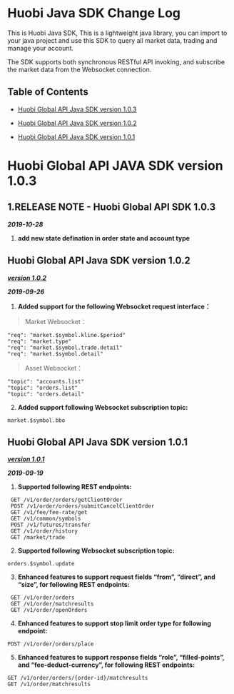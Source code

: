 # Huobi Java SDK Change Log



This is Huobi Java SDK, This is a lightweight java library, you can import to your java project and use this SDK to query all market data, trading and manage your account.



The SDK supports both synchronous RESTful API invoking, and subscribe the market data from the Websocket connection.







## Table of Contents

- [Huobi Global API Java SDK version 1.0.3](#Huobi-Global-API-Java-SDK-version-1.0.3)

- [Huobi Global API Java SDK version 1.0.2](#Huobi-Global-API-Java-SDK-version-1.0.2)

- [Huobi Global API Java SDK version 1.0.1](#Huobi-Global-API-Java-SDK-version-1.0.1)


# Huobi Global API JAVA SDK version 1.0.3

## 1.RELEASE NOTE - Huobi Global API SDK  1.0.3

***2019-10-28***

1. **add new state defination in order state and account type**


## Huobi Global API Java SDK version 1.0.2

[***version 1.0.2***](https://github.com/HuobiRDCenter/huobi_Java/releases)

***2019-09-26***

1.  **Added support for the following Websocket request interface：**

> Market Websocket：

```
"req": "market.$symbol.kline.$period"
"req": "market.type"
"req": "market.$symbol.trade.detail"
"req": "market.$symbol.detail"
```

> Asset Websocket：

```
"topic": "accounts.list"
"topic": "orders.list"
"topic": "orders.detail"
```

2. **Added support following Websocket subscription topic:**

```
market.$symbol.bbo
```

 

## Huobi Global API Java SDK version 1.0.1

[***version 1.0.1***](https://github.com/HuobiRDCenter/huobi_Java/releases)

 ***2019-09-19***

1. **Supported following REST endpoints:**

```
 GET /v1/order/orders/getClientOrder
 POST /v1/order/orders/submitCancelClientOrder
 GET /v1/fee/fee-rate/get
 GET /v1/common/symbols
 POST /v1/futures/transfer
 GET /v1/order/history
 GET /market/trade
```

2. **Supported following Websocket subscription topic:**

 ```
 orders.$symbol.update
 ```

3. **Enhanced features to support request fields “from”, “direct”, and “size”, for following REST endpoints:**

```
 GET /v1/order/orders
 GET /v1/order/matchresults
 GET /v1/order/openOrders
```

4. **Enhanced features to support stop limit order type for following endpoint:**

```
POST /v1/order/orders/place
```

5. **Enhanced features to support response fields “role”, “filled-points”, and “fee-deduct-currency”, for following REST endpoints:**

 ```
 GET /v1/order/orders/{order-id}/matchresults
 GET /v1/order/matchresults
 ```

